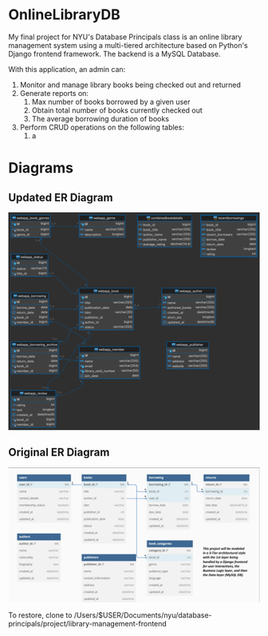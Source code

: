 # OnlineLibraryDB
My final project for NYU's Database Principals class is an online library management system using a multi-tiered architecture based on Python's Django frontend framework. The backend is a MySQL Database.

With this application, an admin can:
1. Monitor and manage library books being checked out and returned
2. Generate reports on:
    1. Max number of books borrowed by a given user
    2. Obtain total number of books currently checked out
    3. The average borrowing duration of books
3. Perform CRUD operations on the following tables:
    1. a



# Diagrams
## Updated ER Diagram
![UPDATED ERD](./images/ERD-OnlineLibraryDB-UPDATED.png)

## Original ER Diagram
![ORIGINAL ERD](./images/ERD-OnlineLibraryDB-ORIGINAL.png)



To restore, clone to
/Users/$USER/Documents/nyu/database-principals/project/library-management-frontend
